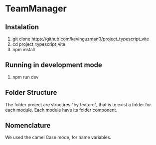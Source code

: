 
# TeamManager

## Instalation

1. git clone https://github.com/kevinguzman0/project_typescript_vite
2. cd project_typescript_vite
3. npm install

## Running in development mode

1. npm run dev

## Folder Structure

The folder project are structires "by feature", that is to exist a folder for each module. Each module have its folder component. 

## Nomenclature

We used the camel Case mode, for name variables.
